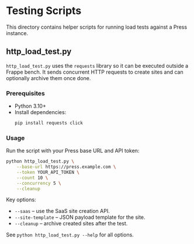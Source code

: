 # Testing Scripts

This directory contains helper scripts for running load tests against a Press instance.

## http_load_test.py

`http_load_test.py` uses the `requests` library so it can be executed outside a Frappe bench. It sends concurrent HTTP requests to create sites and can optionally archive them once done.

### Prerequisites

- Python 3.10+
- Install dependencies:
  ```bash
  pip install requests click
  ```

### Usage

Run the script with your Press base URL and API token:

```bash
python http_load_test.py \
    --base-url https://press.example.com \
    --token YOUR_API_TOKEN \
    --count 10 \
    --concurrency 5 \
    --cleanup
```

Key options:

- `--saas` – use the SaaS site creation API.
- `--site-template` – JSON payload template for the site.
- `--cleanup` – archive created sites after the test.

See `python http_load_test.py --help` for all options.
